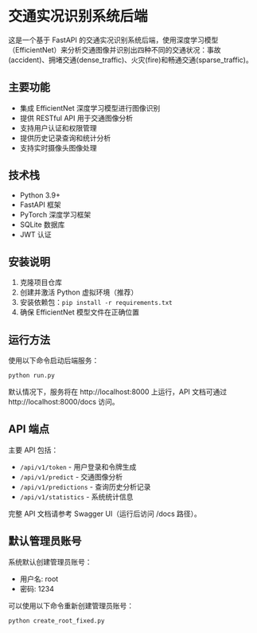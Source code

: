 # 交通实况识别系统后端

这是一个基于 FastAPI 的交通实况识别系统后端，使用深度学习模型（EfficientNet）来分析交通图像并识别出四种不同的交通状况：事故(accident)、拥堵交通(dense_traffic)、火灾(fire)和畅通交通(sparse_traffic)。

## 主要功能

- 集成 EfficientNet 深度学习模型进行图像识别
- 提供 RESTful API 用于交通图像分析
- 支持用户认证和权限管理
- 提供历史记录查询和统计分析
- 支持实时摄像头图像处理

## 技术栈

- Python 3.9+
- FastAPI 框架
- PyTorch 深度学习框架
- SQLite 数据库
- JWT 认证

## 安装说明

1. 克隆项目仓库
2. 创建并激活 Python 虚拟环境（推荐）
3. 安装依赖包：`pip install -r requirements.txt`
4. 确保 EfficientNet 模型文件在正确位置

## 运行方法

使用以下命令启动后端服务：

```bash
python run.py
```

默认情况下，服务将在 http://localhost:8000 上运行，API 文档可通过 http://localhost:8000/docs 访问。

## API 端点

主要 API 包括：

- `/api/v1/token` - 用户登录和令牌生成
- `/api/v1/predict` - 交通图像分析
- `/api/v1/predictions` - 查询历史分析记录
- `/api/v1/statistics` - 系统统计信息

完整 API 文档请参考 Swagger UI（运行后访问 /docs 路径）。

## 默认管理员账号

系统默认创建管理员账号：

- 用户名: root
- 密码: 1234

可以使用以下命令重新创建管理员账号：

```bash
python create_root_fixed.py
```
